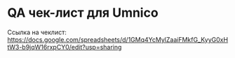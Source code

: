 # QA чек-лист для Umnico

Ссылка на чеклист: https://docs.google.com/spreadsheets/d/1GMq4YcMylZaaiFMkfG_KyyG0xHtW3-b9jqW16rxpCY0/edit?usp=sharing
